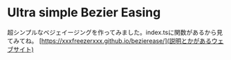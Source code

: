 # Ultra simple Bezier Easing
超シンプルなベジェイージングを作ってみました。index.tsに関数があるから見てみてね。
[https://xxxfreezerxxx.github.io/bezierease/](説明とかがあるウェブサイト)